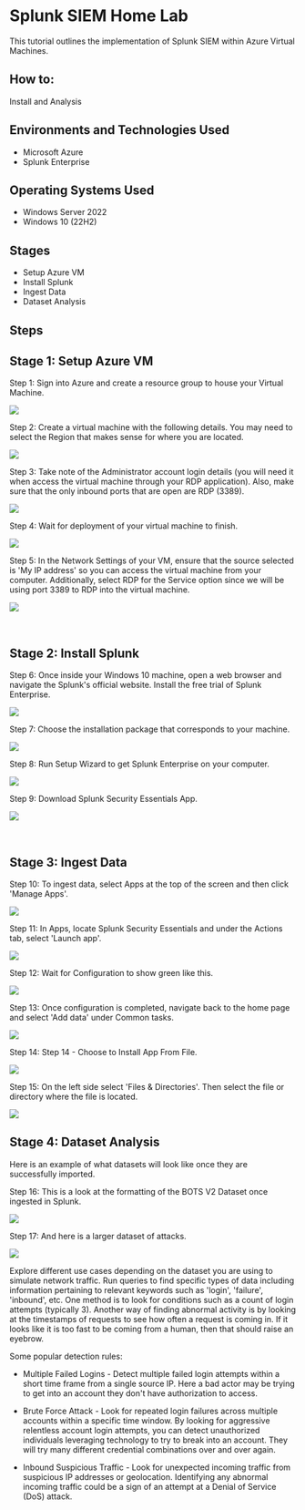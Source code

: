 
<h1>Splunk SIEM Home Lab</h1>
This tutorial outlines the implementation of Splunk SIEM within Azure Virtual Machines.<br />


<h2>How to:</h2>
Install and Analysis


<h2>Environments and Technologies Used</h2>

- Microsoft Azure
- Splunk Enterprise

<h2>Operating Systems Used </h2>

- Windows Server 2022
- Windows 10 (22H2)

<h2>Stages</h2>

- Setup Azure VM
- Install Splunk
- Ingest Data
- Dataset Analysis

<h2>Steps</h2>


<p>
<h2>Stage 1: Setup Azure VM</h2>

Step 1: Sign into Azure and create a resource group to house your Virtual Machine.

![](media/STEP%201%20-%20CREATE%20A%20RESOURCE%20GROUP.png)

Step 2: Create a virtual machine with the following details. You may need to select the Region that makes sense for where you are located.

![](media/STEP%202%20-%20CREATE%20A%20VIRTUAL%20MACHINE.png)

Step 3: Take note of the Administrator account login details (you will need it when access the virtual machine through your RDP application). Also, make sure that the only inbound ports that are open are RDP (3389).

![](media/STEP%203%20-%20ACCOUNT%20DETAILS%20AND%20INBOUND%20PORT.png)

Step 4: Wait for deployment of your virtual machine to finish.

![](media/STEP%204%20-%20DEPLOYMENT%20COMPLETE.png)

Step 5: In the Network Settings of your VM, ensure that the source selected is 'My IP address' so you can access the virtual machine from your computer. Additionally, select RDP for the Service option since we will be using port 3389 to RDP into the virtual machine.

![](media/STEP%205%20-%20ALLOW%20MY%20IP%20ADDRESS.png)

</p>
<br />


<p>
<h2>Stage 2: Install Splunk</h2>

Step 6: Once inside your Windows 10 machine, open a web browser and navigate the Splunk's official website.  Install the free trial of Splunk Enterprise.

![](media/STEP%206%20-%20INSTALL%20SPLUNK%20FREE%20TRIAL.png)

Step 7: Choose the installation package that corresponds to your machine.

![](media/STEP%207%20-%20CHOOSE%20INSTALLATION%20PACKAGE.png)

Step 8: Run Setup Wizard to get Splunk Enterprise on your computer.

![](media/STEP%208%20-%20SETUP%20WIZARD.png)

Step 9: Download Splunk Security Essentials App.

![](media/STEP%209%20-%20DOWNLOAD%20SECURITY%20ESSENTIALS.png)

</p>
<br />

<p>
<h2>Stage 3: Ingest Data</h2>

Step 10: To ingest data, select Apps at the top of the screen and then click 'Manage Apps'.

![](media/STEP%2010%20-%20MANAGE%20APPS.png)

Step 11: In Apps, locate Splunk Security Essentials and under the Actions tab, select 'Launch app'.

![](media/STEP%2011%20-%20LAUNCH%20DOMAINS.png)

Step 12: Wait for Configuration to show green like this.

![](media/STEP%2012%20-%20CONFIGURATION.png)

Step 13: Once configuration is completed, navigate back to the home page and select 'Add data' under Common tasks.

![](media/STEP%2013%20-%20ADD%20DATA.png)

Step 14: Step 14 - Choose to Install App From File.

![](media/STEP%2014%20-%20INSTALL%20APP%20FROM%20FILE.png)

Step 15: On the left side select 'Files & Directories'. Then select the file or directory where the file is located.

![](media/STEP%2015%20-%20FILES%20&%20DIRECTORIES.png)

</p>

<p>
<h2>Stage 4: Dataset Analysis</h2>

Here is an example of what datasets will look like once they are successfully imported.

Step 16: This is a look at the formatting of the BOTS V2 Dataset once ingested in Splunk.

![](media/STEP%2016%20-%20BOTS%20V2%20DATASET.png)

Step 17: And here is a larger dataset of attacks.

![](media/STEP%2017%20-%20BOTS%20V2%20DATASET%20ATTACK%20ONLY.png)

Explore different use cases depending on the dataset you are using to simulate network traffic. Run queries to find specific types of data including information pertaining to relevant keywords such as 'login', 'failure', 'inbound', etc. One method is to look for conditions such as a count of login attempts (typically 3). Another way of finding abnormal activity is by looking at the timestamps of requests to see how often a request is coming in. If it looks like it is too fast to be coming from a human, then that should raise an eyebrow.

Some popular detection rules:
- Multiple Failed Logins - Detect multiple failed login attempts within a short time frame from a single source IP. Here a bad actor may be trying to get into an account they don't have authorization to access.

- Brute Force Attack - Look for repeated login failures across multiple accounts within a specific time window. By looking for aggressive relentless account login attempts, you can detect unauthorized individuals leveraging technology to try to break into an account. They will try many different credential combinations over and over again.

- Inbound Suspicious Traffic - Look for unexpected incoming traffic from suspicious IP addresses or geolocation. Identifying any abnormal incoming traffic could be a sign of an attempt at a Denial of Service (DoS) attack.

</p>
<br />
